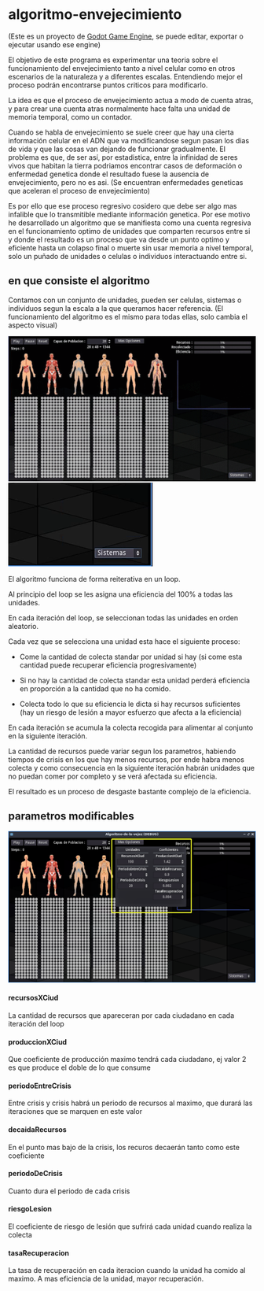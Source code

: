 # algoritmo-envejecimiento

(Este es un proyecto de [Godot Game Engine](https://godotengine.org/), se puede editar, exportar o ejecutar usando ese engine)

El objetivo de este programa es experimentar una teoria sobre el funcionamiento del envejecimiento tanto a nivel celular como 
en otros escenarios de la naturaleza y a diferentes escalas. Entendiendo mejor el proceso podrán encontrarse puntos criticos para modificarlo.

La idea es que el proceso de envejecimiento actua a modo de cuenta atras, y para crear una cuenta atras normalmente hace falta una unidad de memoria temporal, como un contador.

Cuando se habla de envejecimiento se suele creer que hay una cierta información celular en el ADN que va modificandose segun 
pasan los dias de vida y que las cosas van dejando de funcionar gradualmente.
El problema es que, de ser así, por estadistica, entre la infinidad de seres vivos que habitan la tierra podriamos encontrar 
casos de deformación o enfermedad genetica donde el resultado fuese la ausencia de envejecimiento, pero no es asi. (Se encuentran enfermedades geneticas que
aceleran el proceso de envejecimiento)

Es por ello que ese proceso regresivo cosidero que debe ser algo mas infalible que lo transmitible mediante información genetica.
Por ese motivo he desarrollado un algoritmo que se manifiesta como una cuenta regresiva en el funcionamiento optimo de unidades que comparten recursos entre si
y donde el resultado es un proceso que va desde un punto optimo y eficiente hasta un colapso final o muerte sin usar memoria a nivel 
temporal, solo un puñado de unidades o celulas o individuos interactuando entre si.

## en que consiste el algoritmo

Contamos con un conjunto de unidades, pueden ser celulas, sistemas o individuos segun la escala a la que queramos hacer referencia.
(El funcionamiento del algoritmo es el mismo para todas ellas, solo cambia el aspecto visual)

![Selection2](.gitData/gif2.gif)
![Selection](.gitData/gif1.gif)

El algoritmo funciona de forma reiterativa en un loop.

Al principio del loop se les asigna una eficiencia del 100% a todas las unidades.

En cada iteración del loop, se seleccionan todas las unidades en orden aleatorio.

Cada vez que se selecciona una unidad esta hace el siguiente proceso:
- Come la cantidad de colecta standar por unidad si hay (si come esta cantidad puede recuperar eficiencia progresivamente)
- Si no hay la cantidad de colecta standar esta unidad perderá eficiencia en proporción a la cantidad que no ha comido.

- Colecta todo lo que su eficiencia le dicta si hay recursos suficientes (hay un riesgo de lesión a mayor esfuerzo que afecta a la eficiencia)

En cada iteración se acumula la colecta recogida para alimentar al conjunto en la siguiente iteración.

La cantidad de recursos puede variar segun los parametros, habiendo tiempos de crisis en los que hay menos recursos, por ende habra menos colecta y 
como consecuencia en la siguiente iteración habrán unidades que no puedan comer por completo y se verá afectada su eficiencia.

El resultado es un proceso de desgaste bastante complejo de la eficiencia.

## parametros modificables

![Params](.gitData/params.png)

#### recursosXCiud 
La cantidad de recursos que apareceran por cada ciudadano en cada iteración del loop
#### produccionXCiud
Que coeficiente de producción maximo tendrá cada ciudadano, ej valor 2 es que produce el doble de lo que consume
#### periodoEntreCrisis
Entre crisis y crisis habrá un periodo de recursos al maximo, que durará las iteraciones que se marquen en este valor
#### decaidaRecursos
En el punto mas bajo de la crisis, los recuros decaerán tanto como este coeficiente
#### periodoDeCrisis
Cuanto dura el periodo de cada crisis
#### riesgoLesion
El coeficiente de riesgo de lesión que sufrirá cada unidad cuando realiza la colecta
#### tasaRecuperacion
La tasa de recuperación en cada iteracion cuando la unidad ha comido al maximo. A mas eficiencia de la unidad, mayor recuperación.


